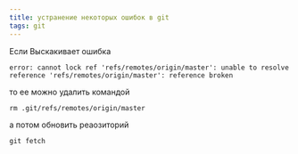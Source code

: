 ```yaml
---
title: устранение некоторых ошибок в git
tags: git
---
```


Если Выскакивает ошибка

    error: cannot lock ref 'refs/remotes/origin/master': unable to resolve reference 'refs/remotes/origin/master': reference broken
то ее можно удалить командой

    rm .git/refs/remotes/origin/master

а потом обновить реаозиторий

    git fetch
